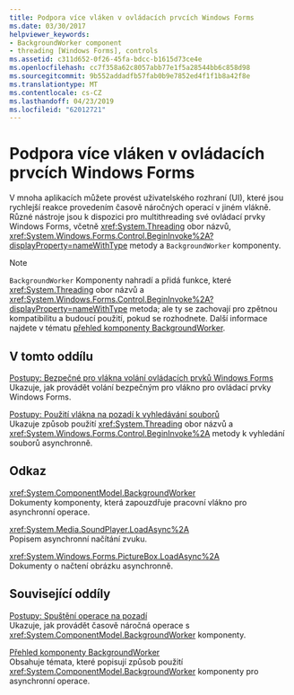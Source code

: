 ```yaml
---
title: Podpora více vláken v ovládacích prvcích Windows Forms
ms.date: 03/30/2017
helpviewer_keywords:
- BackgroundWorker component
- threading [Windows Forms], controls
ms.assetid: c311d652-0f26-45fa-bdcc-b1615d73ce4e
ms.openlocfilehash: cc7f358a62c8057abb77e1f5a28544bb6c858d98
ms.sourcegitcommit: 9b552addadfb57fab0b9e7852ed4f1f1b8a42f8e
ms.translationtype: MT
ms.contentlocale: cs-CZ
ms.lasthandoff: 04/23/2019
ms.locfileid: "62012721"
---
```

# <a name="multithreading-in-windows-forms-controls"></a>Podpora více vláken v ovládacích prvcích Windows Forms
V mnoha aplikacích můžete provést uživatelského rozhraní (UI), které jsou rychlejší reakce provedením časově náročných operací v jiném vlákně. Různé nástroje jsou k dispozici pro multithreading své ovládací prvky Windows Forms, včetně <xref:System.Threading> obor názvů, <xref:System.Windows.Forms.Control.BeginInvoke%2A?displayProperty=nameWithType> metody a `BackgroundWorker` komponenty.  
  
> [!NOTE]
>  `BackgroundWorker` Komponenty nahradí a přidá funkce, které <xref:System.Threading> obor názvů a <xref:System.Windows.Forms.Control.BeginInvoke%2A?displayProperty=nameWithType> metoda; ale ty se zachovají pro zpětnou kompatibilitu a budoucí použití, pokud se rozhodnete. Další informace najdete v tématu [přehled komponenty BackgroundWorker](backgroundworker-component-overview.md).  
  
## <a name="in-this-section"></a>V tomto oddílu  
 [Postupy: Bezpečné pro vlákna volání ovládacích prvků Windows Forms](how-to-make-thread-safe-calls-to-windows-forms-controls.md)  
 Ukazuje, jak provádět volání bezpečným pro vlákno pro ovládací prvky Windows Forms.  
  
 [Postupy: Použití vlákna na pozadí k vyhledávání souborů](how-to-use-a-background-thread-to-search-for-files.md)  
 Ukazuje způsob použití <xref:System.Threading> obor názvů a <xref:System.Windows.Forms.Control.BeginInvoke%2A> metody k vyhledání souborů asynchronně.  
  
## <a name="reference"></a>Odkaz  
 <xref:System.ComponentModel.BackgroundWorker>  
 Dokumenty komponenty, která zapouzdřuje pracovní vlákno pro asynchronní operace.  
  
 <xref:System.Media.SoundPlayer.LoadAsync%2A>  
 Popisem asynchronní načítání zvuku.  
  
 <xref:System.Windows.Forms.PictureBox.LoadAsync%2A>  
 Dokumenty o načtení obrázku asynchronně.  
  
## <a name="related-sections"></a>Související oddíly  
 [Postupy: Spuštění operace na pozadí](how-to-run-an-operation-in-the-background.md)  
 Ukazuje, jak provádět časově náročná operace s <xref:System.ComponentModel.BackgroundWorker> komponenty.  
  
 [Přehled komponenty BackgroundWorker](backgroundworker-component-overview.md)  
 Obsahuje témata, které popisují způsob použití <xref:System.ComponentModel.BackgroundWorker> komponenty pro asynchronní operace.
